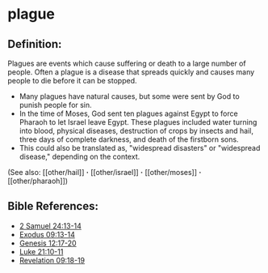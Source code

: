 # plague #

## Definition: ##

Plagues are events which cause suffering or death to a large number of people. Often a plague is a disease that spreads quickly and causes many people to die before it can be stopped.

* Many plagues have natural causes, but some were sent by God to punish people for sin.
* In the time of Moses, God sent ten plagues against Egypt to force Pharaoh to let Israel leave Egypt. These plagues included water turning into blood, physical diseases, destruction of crops by insects and hail, three days of complete darkness, and death of the firstborn sons.
* This could also be translated as, "widespread disasters" or "widespread disease," depending on the context.

(See also: [[other/hail]] **·** [[other/israel]] **·** [[other/moses]] **·** [[other/pharaoh]])

## Bible References: ##

* [2 Samuel 24:13-14](en/tn/2sa/help/24/13)
* [Exodus 09:13-14](en/tn/exo/help/09/13)
* [Genesis 12:17-20](en/tn/gen/help/12/17)
* [Luke 21:10-11](en/tn/luk/help/21/10)
* [Revelation 09:18-19](en/tn/rev/help/09/18)